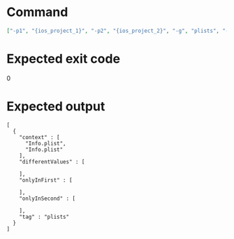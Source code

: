 # Command
```json
["-p1", "{ios_project_1}", "-p2", "{ios_project_2}", "-g", "plists", "-t", "Project", "-f", "json", "-v"]
```

# Expected exit code
0

# Expected output
```
[
  {
    "context" : [
      "Info.plist",
      "Info.plist"
    ],
    "differentValues" : [

    ],
    "onlyInFirst" : [

    ],
    "onlyInSecond" : [

    ],
    "tag" : "plists"
  }
]

```
